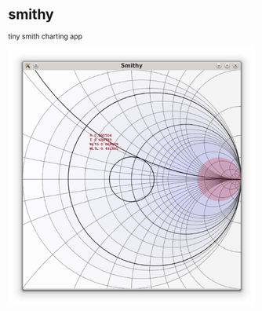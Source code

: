 smithy
======

tiny smith charting app

![alt text](https://github.com/ltlollo/smithy/raw/master/window.png "preview")
